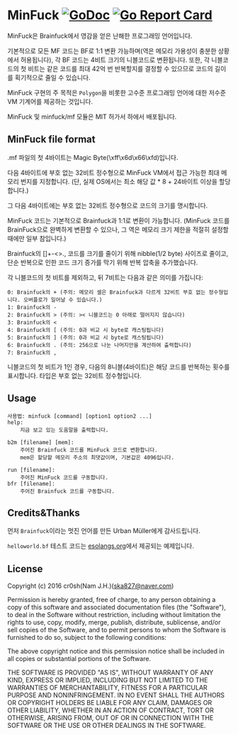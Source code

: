 # MinFuck [![GoDoc](https://godoc.org/github.com/cr0sh/minfuck/mf?status.svg)](https://godoc.org/github.com/cr0sh/minfuck/mf) [![Go Report Card](https://goreportcard.com/badge/github.com/cr0sh/minfuck/mf)](https://goreportcard.com/report/github.com/cr0sh/minfuck/mf)

MinFuck은 Brainfuck에서 영감을 얻은 난해한 프로그래밍 언어입니다.

기본적으로 모든 MF 코드는 BF로 1:1 변환 가능하며(역은 메모리 가용성이 충분한 상황에서 허용됩니다), 각 BF 코드는 4비트 크기의 니블코드로 변환됩니다. 또한, 각 니블코드의 첫 비트는 같은 코드를 최대 42억 번 반복할지를 결정할 수 있으므로 코드의 길이를 획기적으로 줄일 수 있습니다.

MinFuck 구현의 주 목적은 `Polygon`을 비롯한 고수준 프로그래밍 언어에 대한 저수준 VM 기계어를 제공하는 것입니다.

MinFuck 및 minfuck/mf 모듈은 MIT 허가서 하에서 배포됩니다.

## MinFuck file format

.mf 파일의 첫 4바이트는 Magic Byte(\xff\x6d\x66\xfd)입니다.

다음 4바이트에 부호 없는 32비트 정수형으로 MinFuck VM에서 접근 가능한 최대 메모리 번지를 지정합니다.
(단, 실제 OS에서는 최소 해당 값 * 8 + 24바이트 이상을 할당합니다.)

그 다음 4바이트에는 부호 없는 32비트 정수형으로 코드의 크기를 명시합니다.

MinFuck 코드는 기본적으로 Brainfuck과 1:1로 변환이 가능합니다. (MinFuck 코드를 BrainFuck으로 완벽하게 변환할 수 있으나, 그 역은 메모리 크기 제한을 적절히 설정할 때에만 일부 참입니다.)

Brainfuck의 []+-<>., 코드를 크기를 줄이기 위해 nibble(1/2 byte) 사이즈로 줄이고,
단순 반복으로 인한 코드 크기 증가를 막기 위해 반복 압축을 추가했습니다.

각 니블코드의 첫 비트를 제외하고, 뒤 7비트는 다음과 같은 의미를 가집니다:
```
0: Brainfuck의 + (주의: 메모리 셀은 Brainfuck과 다르게 32비트 부호 없는 정수형입니다. 오버플로가 일어날 수 있습니다.)
1: Brainfuck의 -
2: Brainfuck의 > (주의: >< 니블코드는 0 아래로 떨어지지 않습니다)
3: Brainfuck의 <
4: Brainfuck의 [ (주의: 0과 비교 시 byte로 캐스팅됩니다)
5: Brainfuck의 ] (주의: 0과 비교 시 byte로 캐스팅됩니다)
6: Brainfuck의 . (주의: 256으로 나눈 나머지만을 계산하여 출력합니다)
7: Brainfuck의 ,
```

니블코드의 첫 비트가 1인 경우, 다음의 8니블(4바이트)은 해당 코드를 반복하는 횟수를 표시합니다.
타입은 부호 없는 32비트 정수형입니다.

## Usage
```
사용법: minfuck [command] [option1 option2 ...]
help:
    지금 보고 있는 도움말을 출력합니다.

b2m [filename] [mem]:
    주어진 Brainfuck 코드를 MinFuck 코드로 변환합니다.
    mem은 할당할 메모리 주소의 최댓값이며, 기본값은 4096입니다.

run [filename]:
    주어진 MinFuck 코드를 구동합니다.
bfr [filename]:
    주어진 Brainfuck 코드를 구동합니다.
```

## Credits&Thanks
먼저 `Brainfuck`이라는 멋진 언어를 만든 Urban Müller에게 감사드립니다.

`helloworld.bf` 테스트 코드는 [esolangs.org](https://esolangs.org/wiki/Brainfuck)에서 제공되는 예제입니다.

## License

Copyright (c) 2016 cr0sh(Nam J.H.)(ska827@naver.com)

Permission is hereby granted, free of charge, to any person obtaining a copy of this software and associated documentation files (the "Software"), to deal in the Software without restriction, including without limitation the rights to use, copy, modify, merge, publish, distribute, sublicense, and/or sell copies of the Software, and to permit persons to whom the Software is furnished to do so, subject to the following conditions:

The above copyright notice and this permission notice shall be included in all copies or substantial portions of the Software.

THE SOFTWARE IS PROVIDED "AS IS", WITHOUT WARRANTY OF ANY KIND, EXPRESS OR IMPLIED, INCLUDING BUT NOT LIMITED TO THE WARRANTIES OF MERCHANTABILITY, FITNESS FOR A PARTICULAR PURPOSE AND NONINFRINGEMENT. IN NO EVENT SHALL THE AUTHORS OR COPYRIGHT HOLDERS BE LIABLE FOR ANY CLAIM, DAMAGES OR OTHER LIABILITY, WHETHER IN AN ACTION OF CONTRACT, TORT OR OTHERWISE, ARISING FROM, OUT OF OR IN CONNECTION WITH THE SOFTWARE OR THE USE OR OTHER DEALINGS IN THE SOFTWARE.
